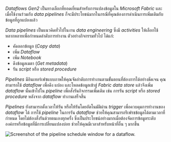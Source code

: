 
_Dataflows Gen2_ เป็นทางเลือกที่ยอดเยี่ยมสำหรับการแปลงข้อมูลใน _Microsoft Fabric_ และเมื่อใช้งานร่วมกับ _data pipelines_ ก็จะมีประโยชน์มากในกรณีที่คุณต้องการดำเนินการเพิ่มเติมกับข้อมูลที่ถูกแปลงแล้ว

_Data pipelines_ เป็นแนวคิดทั่วไปในงาน _data engineering_ ซึ่งมี _activities_ ให้เลือกใช้หลากหลายเพื่อกำหนดลำดับการทำงาน ตัวอย่างกิจกรรมทั่วไป ได้แก่:

- คัดลอกข้อมูล (_Copy data_)
- เพิ่ม _Dataflow_
- เพิ่ม _Notebook_
- ดึงข้อมูลเมตา (_Get metadata_)
- รัน _script_ หรือ _stored procedure_

_Pipelines_ มีอินเทอร์เฟซแบบภาพให้คุณจัดลำดับการทำงานตามขั้นตอนที่ต้องการได้อย่างชัดเจน คุณสามารถใช้ _dataflow_ เพื่อดึง แปลง และโหลดข้อมูลเข้าสู่ _Fabric data store_ แล้วจึงเพิ่ม _dataflow_ นั้นเข้าไปใน _pipeline_ เพื่อสั่งรันกิจกรรมเพิ่มเติม เช่น การรัน _script_ หรือ _stored procedure_ หลังจาก _dataflow_ ทำงานเสร็จสิ้น

_Pipelines_ ยังสามารถตั้งเวลาให้รัน หรือให้รันโดยอัตโนมัติผ่าน _trigger_ เพื่อควบคุมการทำงานของ _dataflow_ ได้ การใช้ _pipeline_ ในการรัน _dataflow_ ช่วยให้คุณสามารถรีเฟรชข้อมูลได้ตามเวลาที่กำหนด โดยไม่ต้องสั่งรันด้วยตนเองทุกครั้ง ซึ่งเป็นประโยชน์อย่างมากเมื่อต้องจัดการข้อมูลระดับองค์กรหรือข้อมูลที่มีการเปลี่ยนแปลงบ่อย ช่วยให้คุณมีเวลาสำหรับหน้าที่อื่น ๆ มากขึ้น

![Screenshot of the pipeline schedule window for a dataflow.](https://learn.microsoft.com/en-us/training/wwl/use-dataflow-gen-2-fabric/media/dataflow-schedule-pipeline.png)